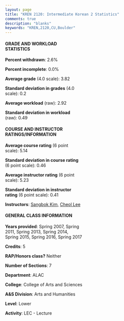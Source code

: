 ```yaml
---
layout: page
title: "KREN 2120: Intermediate Korean 2 Statistics"
comments: true
description: "blanks"
keywords: "KREN,2120,CU,Boulder"
---
```

<head>
<script src="https://ajax.googleapis.com/ajax/libs/jquery/2.1.3/jquery.min.js"></script>
<script src="https://dl.dropboxusercontent.com/s/pc42nxpaw1ea4o9/highcharts.js?dl=0"></script>
<!-- <script src="../assets/js/highcharts.js"></script> -->
<style type="text/css">@font-face {
	font-family: "Bebas Neue";
	src: url(https://www.filehosting.org/file/details/544349/BebasNeue Regular.otf) format("opentype");
	}
	h1.Bebas { 
		font-family: "Bebas Neue", Verdana, Tahoma;
	}
</style>
</head>
<body>
	<div id="container" style="float: right; width: 45%; height: 88%; margin-left: 2.5%; margin-right: 2.5%;"></div>
	<script language="JavaScript">
		$(document).ready(function() {
		var chart = {type: 'column'};
		var title = {text: 'Grade Distribution'};
		var xAxis = {categories: ['A','B','C','D','F'],crosshair: true};
		var yAxis = {min: 0,title: {text: 'Percentage'}};
		var tooltip = {headerFormat: '<center><b><span style="font-size:20px">{point.key}</span></b></center>',
		               pointFormat: '<td style="padding:0"><b>{point.y:.1f}%</b></td>',
		               footerFormat: '</table>',shared: true,useHTML: true};
		var plotOptions = {column: {pointPadding: 0.0,borderWidth: 0}};  
		var credits = {enabled: false};var series= [{name: 'Percent',data: [87.38,10.71,0.0,0.0,1.9,]}];
		var json = {};
		json.chart = chart;
		json.title = title;
		json.tooltip = tooltip;
		json.xAxis = xAxis;
		json.yAxis = yAxis;  
		json.series = series;
		json.plotOptions = plotOptions;  
		json.credits = credits;
		$('#container').highcharts(json);
	});
	</script>
</body>
			   
#### GRADE AND WORKLOAD STATISTICS

**Percent withdrawn**: 2.6%

**Percent incomplete**: 0.0%

**Average grade** (4.0 scale): 3.82

**Standard deviation in grades** (4.0 scale): 0.2

**Average workload** (raw): 2.92

**Standard deviation in workload** (raw): 0.49

#### COURSE AND INSTRUCTOR RATINGS/INFORMATION

**Average course rating** (6 point scale): 5.14

**Standard deviation in course rating** (6 point scale): 0.46

**Average instructor rating** (6 point scale): 5.23

**Standard deviation in instructor rating** (6 point scale): 0.41

**Instructors**: <a href='../../instructors/Sangbok_Kim'>Sangbok Kim</a>, <a href='../../instructors/Cheol_Lee'>Cheol Lee</a>

#### GENERAL CLASS INFORMATION

**Years provided**: Spring 2007, Spring 2011, Spring 2013, Spring 2014, Spring 2015, Spring 2016, Spring 2017

**Credits**: 5

**RAP/Honors class?** Neither

**Number of Sections**: 7

**Department**: ALAC

**College**: College of Arts and Sciences

**A&S Division**: Arts and Humanities

**Level**: Lower

**Activity**: LEC - Lecture

